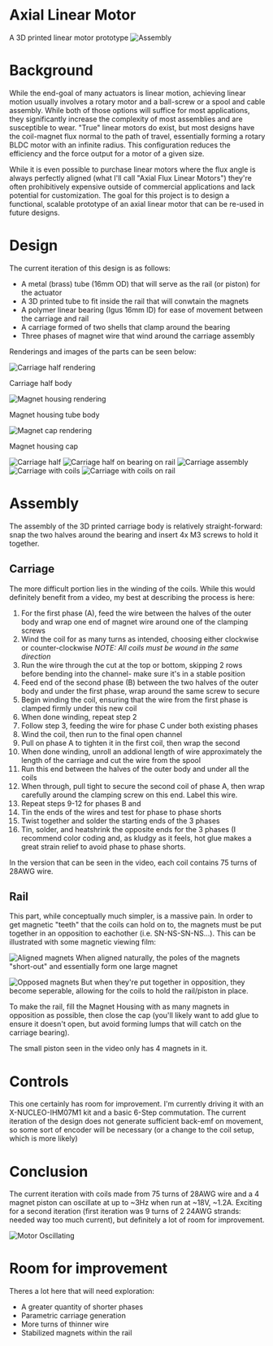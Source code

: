 # Axial Linear Motor
A 3D printed linear motor prototype
![Assembly](Media/Assembly_Showcase.png)

# Background
While the end-goal of many actuators is linear motion, achieving linear motion usually involves a rotary motor and a ball-screw or a spool and cable assembly. While both of those options will suffice for most applications, they significantly increase the complexity of most assemblies and are susceptible to wear. "True" linear motors do exist, but most designs have the coil-magnet flux normal to the path of travel, essentially forming a rotary BLDC motor with an infinite radius. This configuration reduces the efficiency and the force output for a motor of a given size. 

While it is even possible to purchase linear motors where the flux angle is always perfectly aligned (what I'll call "Axial Flux Linear Motors") they're often prohibitively expensive outside of commercial applications and lack potential for customization. The goal for this project is to design a functional, scalable prototype of an axial linear motor that can be re-used in future designs.

# Design
The current iteration of this design is as follows:
- A metal (brass) tube (16mm OD) that will serve as the rail (or piston) for the actuator
- A 3D printed tube to fit inside the rail that will conwtain the magnets
- A polymer linear bearing (Igus 16mm ID) for ease of movement between the carriage and rail
- A carriage formed of two shells that clamp around the bearing
- Three phases of magnet wire that wind around the carriage assembly

Renderings and images of the parts can be seen below:

![Carriage half rendering](Media/Carriage_Iso_Top.png)

Carriage half body


![Magnet housing rendering](Media/Rail_Housing.png)

Magnet housing tube body


![Magnet cap rendering](Media/Rail_Cap.png)

Magnet housing cap



![Carriage half](Media/Half_body_print.jpg)
![Carriage half on bearing on rail](Media/Half_cariage_bearing_tube.jpg)
![Carriage assembly](Media/Assembled_carriage.jpg)
![Carriage with coils](Media/Carriage_coils.jpg)
![Carriage with coils on rail](Media/Carriage_coils_tube.jpg)

# Assembly
The assembly of the 3D printed carriage body is relatively straight-forward: snap the two halves around the bearing and insert 4x M3 screws to hold it together. 

## Carriage
The more difficult portion lies in the winding of the coils. While this would definitely benefit from a video, my best at describing the process is here:

1. For the first phase (A), feed the wire between the halves of the outer body and wrap one end of magnet wire around one of the clamping screws 
2. Wind the coil for as many turns as intended, choosing either clockwise or counter-clockwise *NOTE: All coils must be wound in the same direction*
3. Run the wire through the cut at the top or bottom, skipping 2 rows before bending into the channel- make sure it's in a stable position
4. Feed end of the second phase (B) between the two halves of the outer body and under the first phase, wrap around the same screw to secure
5. Begin winding the coil, ensuring that the wire from the first phase is clamped firmly under this new coil
6. When done winding, repeat step 2
7. Follow step 3, feeding the wire for phase C under both existing phases
8. Wind the coil, then run to the final open channel
9. Pull on phase A to tighten it in the first coil, then wrap the second
10. When done winding, unroll an addional length of wire approximately the length of the carriage and cut the wire from the spool
11. Run this end between the halves of the outer body and under all the coils
12. When through, pull tight to secure the second coil of phase A, then wrap carefully around the clamping screw on this end. Label this wire.
13. Repeat steps 9-12 for phases B and 
14. Tin the ends of the wires and test for phase to phase shorts
15. Twist together and solder the starting ends of the 3 phases
16. Tin, solder, and heatshrink the opposite ends for the 3 phases (I recommend color coding and, as kludgy as it feels, hot glue makes a great strain relief to avoid phase to phase shorts.
 
In the version that can be seen in the video, each coil contains 75 turns of 28AWG wire.
 
## Rail
This part, while conceptually much simpler, is a massive pain. In order to get magnetic "teeth" that the coils can hold on to, the magnets must be put together in an opposition to eachother (i.e. SN-NS-SN-NS...). This can be illustrated with some magnetic viewing film:

![Aligned magnets](Media/Connected_magnets.jpg)
When aligned naturally, the poles of the magnets "short-out" and essentially form one large magnet

![Opposed magnets](Media/Rail_fields.jpg)
But when they're put together in opposition, they become seperable, allowing for the coils to hold the rail/piston in place.

To make the rail, fill the Magnet Housing with as many magnets in opposition as possible, then close the cap (you'll likely want to add glue to ensure it doesn't open, but avoid forming lumps that will catch on the carriage bearing).

The small piston seen in the video only has 4 magnets in it.

# Controls
This one certainly has room for improvement. I'm currently driving it with an X-NUCLEO-IHM07M1 kit and a basic 6-Step commutation. The current iteration of the design does not generate sufficient back-emf on movement, so some sort of encoder will be necessary (or a change to the coil setup, which is more likely)

# Conclusion
The current iteration with coils made from 75 turns of 28AWG wire and a 4 magnet piston can oscillate at up to ~3Hz when run at ~18V, ~1.2A. Exciting for a second iteration (first iteration was 9 turns of 2 24AWG strands: needed way too much current), but definitely a lot of room for improvement.

![Motor Oscillating](Media/High_Speed_Oscillation.webp)

# Room for improvement
Theres a lot here that will need exploration:
- A greater quantity of shorter phases
- Parametric carriage generation
- More turns of thinner wire
- Stabilized magnets within the rail


